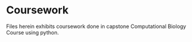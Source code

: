 # Coursework 
Files herein exhibits coursework done in capstone Computational Biology Course using python.
